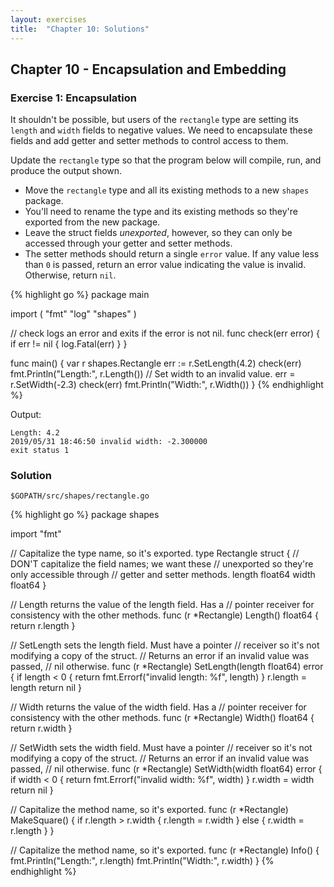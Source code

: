 ```yaml
---
layout: exercises
title:  "Chapter 10: Solutions"
---
```


## Chapter 10 - Encapsulation and Embedding

### Exercise 1: Encapsulation

It shouldn't be possible, but users of the `rectangle` type are setting its `length` and `width` fields to negative values. We need to encapsulate these fields and add getter and setter methods to control access to them.

Update the `rectangle` type so that the program below will compile, run, and produce the output shown.

* Move the `rectangle` type and all its existing methods to a new `shapes` package.
* You'll need to rename the type and its existing methods so they're exported from the new package.
* Leave the struct fields _unexported_, however, so they can only be accessed through your getter and setter methods.
* The setter methods should return a single `error` value. If any value less than `0` is passed, return an error value indicating the value is invalid. Otherwise, return `nil`.

{% highlight go %}
package main

import (
	"fmt"
	"log"
	"shapes"
)

// check logs an error and exits if the error is not nil.
func check(err error) {
	if err != nil {
		log.Fatal(err)
	}
}

func main() {
	var r shapes.Rectangle
	err := r.SetLength(4.2)
	check(err)
	fmt.Println("Length:", r.Length())
	// Set width to an invalid value.
	err = r.SetWidth(-2.3)
	check(err)
	fmt.Println("Width:", r.Width())
}
{% endhighlight %}

Output:

``` text
Length: 4.2
2019/05/31 18:46:50 invalid width: -2.300000
exit status 1
```

### Solution

`$GOPATH/src/shapes/rectangle.go`

{% highlight go %}
package shapes

import "fmt"

// Capitalize the type name, so it's exported.
type Rectangle struct {
	// DON'T capitalize the field names; we want these
	// unexported so they're only accessible through
	// getter and setter methods.
	length float64
	width  float64
}

// Length returns the value of the length field. Has a
// pointer receiver for consistency with the other methods.
func (r *Rectangle) Length() float64 {
	return r.length
}

// SetLength sets the length field. Must have a pointer
// receiver so it's not modifying a copy of the struct.
// Returns an error if an invalid value was passed,
// nil otherwise.
func (r *Rectangle) SetLength(length float64) error {
	if length < 0 {
		return fmt.Errorf("invalid length: %f", length)
	}
	r.length = length
	return nil
}

// Width returns the value of the width field. Has a
// pointer receiver for consistency with the other methods.
func (r *Rectangle) Width() float64 {
	return r.width
}

// SetWidth sets the width field. Must have a pointer
// receiver so it's not modifying a copy of the struct.
// Returns an error if an invalid value was passed,
// nil otherwise.
func (r *Rectangle) SetWidth(width float64) error {
	if width < 0 {
		return fmt.Errorf("invalid width: %f", width)
	}
	r.width = width
	return nil
}

// Capitalize the method name, so it's exported.
func (r *Rectangle) MakeSquare() {
	if r.length > r.width {
		r.length = r.width
	} else {
		r.width = r.length
	}
}

// Capitalize the method name, so it's exported.
func (r *Rectangle) Info() {
	fmt.Println("Length:", r.length)
	fmt.Println("Width:", r.width)
}
{% endhighlight %}
